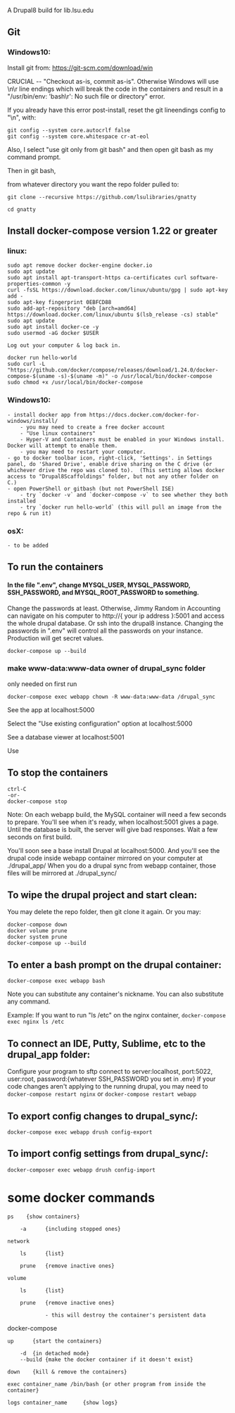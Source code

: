 A Drupal8 build for lib.lsu.edu

## Git

### Windows10:

Install git from:  https://git-scm.com/download/win

  CRUCIAL -- "Checkout as-is, commit as-is".  Otherwise Windows will use \n\r line endings which will break the code in the containers and result in a "/usr/bin/env: 'bash\r': No such file or directory" error.

  If you already have this error post-install, reset the git lineendings config to "\n", with:
  
    git config --system core.autocrlf false
    git config --system core.whitespace cr-at-eol
    

  Also, I select "use git only from git bash" and then open git bash as my command prompt.


  Then in git bash, 

  from whatever directory you want the repo folder pulled to:

  `git clone --recursive https://github.com/lsulibraries/gnatty`
  
  `cd gnatty`

## Install docker-compose version 1.22 or greater

### linux:

```
sudo apt remove docker docker-engine docker.io
sudo apt update
sudo apt install apt-transport-https ca-certificates curl software-properties-common -y
curl -fsSL https://download.docker.com/linux/ubuntu/gpg | sudo apt-key add -
sudo apt-key fingerprint 0EBFCD88
sudo add-apt-repository "deb [arch=amd64] https://download.docker.com/linux/ubuntu $(lsb_release -cs) stable"
sudo apt update
sudo apt install docker-ce -y
sudo usermod -aG docker $USER
```
```
Log out your computer & log back in.
```
```
docker run hello-world
sudo curl -L "https://github.com/docker/compose/releases/download/1.24.0/docker-compose-$(uname -s)-$(uname -m)" -o /usr/local/bin/docker-compose
sudo chmod +x /usr/local/bin/docker-compose
```

### Windows10:

    - install docker app from https://docs.docker.com/docker-for-windows/install/   
        - you may need to create a free docker account
        - "Use linux containers"
        - Hyper-V and Containers must be enabled in your Windows install.  Docker will attempt to enable them.
        - you may need to restart your computer.
    - go to docker toolbar icon, right-click, 'Settings'. in Settings panel, do 'Shared Drive', enable drive sharing on the C drive (or whichever drive the repo was cloned to).  (This setting allows docker access to "Drupal8Scaffoldings" folder, but not any other folder on C.) 
    - open PowerShell or gitbash (but not PowerShell ISE)
        - try `docker -v` and `docker-compose -v` to see whether they both installed
        - try `docker run hello-world` (this will pull an image from the repo & run it)


### osX:

    - to be added

## To run the containers

#### In the file ".env", change MYSQL_USER, MYSQL_PASSWORD, SSH_PASSWORD, and MYSQL_ROOT_PASSWORD to something.

Change the passwords at least.  Otherwise, Jimmy Random in Accounting can navigate on his computer to http://{ your ip address }:5001 and access the whole drupal database.  Or ssh into the drupal8 instance.  Changing the passwords in ".env" will control all the passwords on your instance.  Production will get secret values.

```
docker-compose up --build
```

### make www-data:www-data owner of drupal_sync folder

only needed on first run

```
docker-compose exec webapp chown -R www-data:www-data /drupal_sync
```


See the app at localhost:5000

Select the "Use existing configuration" option at localhost:5000

See a database viewer at localhost:5001

Use

## To stop the containers

```
ctrl-C
-or-
docker-compose stop 
```

Note:  On each webapp build, the MySQL container will need a few seconds to prepare.  You'll see when it's ready, when localhost:5001 gives a page.  Until the database is built, the server will give bad responses.  Wait a few seconds on first build.

You'll soon see a base install Drupal at localhost:5000.
And you'll see the drupal code inside webapp container mirrored on your computer at ./drupal_app/
When you do a drupal sync from webapp container, those files will be mirrored at ./drupal_sync/

## To wipe the drupal project and start clean:

You may delete the repo folder, then git clone it again.
Or you may:

```
docker-compose down
docker volume prune
docker system prune
docker-compose up --build
```

## To enter a bash prompt on the drupal container:

`docker-compose exec webapp bash`

Note you can substitute any container's nickname.  You can also substitute any command.  

Example:  If you want to run "ls /etc" on the nginx container, `docker-compose exec nginx ls /etc`

## To connect an IDE, Putty, Sublime, etc to the drupal_app folder:

Configure your program to sftp connect to server:localhost, port:5022, user:root, password:{whatever SSH_PASSWORD you set in .env}
If your code changes aren't applying to the running drupal, you may need to `docker-compose restart nginx` or `docker-compose restart webapp`

## To export config changes to drupal_sync/:

`docker-compose exec webapp drush config-export`

## To import config settings from drupal_sync/:

`docker-composer exec webapp drush config-import`

# some docker commands 

    ps    {show containers}

        -a      {including stopped ones}

    network     

        ls      {list}

        prune   {remove inactive ones}

    volume

        ls      {list}

        prune   {remove inactive ones}

                - this will destroy the container's persistent data


docker-compose

    up      {start the containers}

        -d  {in detached mode}
        --build {make the docker container if it doesn't exist}

    down    {kill & remove the containers}

    exec container_name /bin/bash {or other program from inside the container}

    logs container_name     {show logs}
